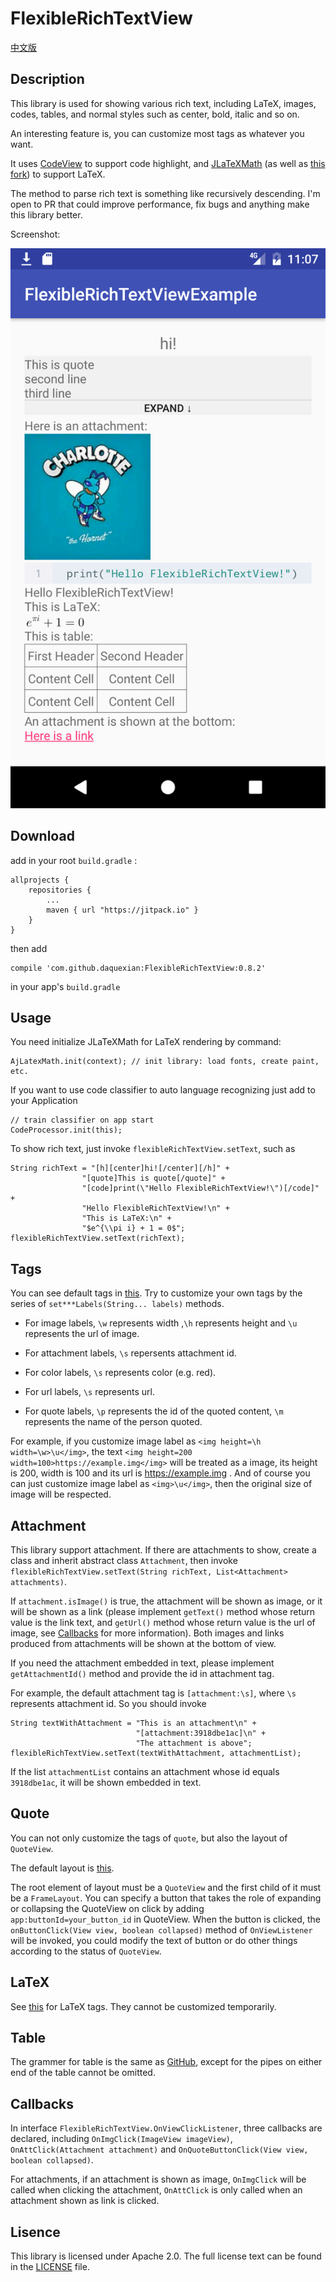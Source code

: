 # FlexibleRichTextView

[中文版](README.zh-cn.md)

## Description
This library is used for showing various rich text, including LaTeX, images, codes, tables, and normal styles such as center, bold, italic and so on.

An interesting feature is, you can customize most tags as whatever you want.

It uses [CodeView](https://github.com/Softwee/codeview-android) to support code highlight, and [JLaTeXMath](https://github.com/mksmbrtsh/jlatexmath-android) (as well as [this fork](https://github.com/sixgodIT/JLaTexMath-andriod)) to support LaTeX.

The method to parse rich text is something like recursively descending. I'm open to PR that could improve performance, fix bugs and anything make this library better.

Screenshot:

![Screenshot](screencap.png)

## Download

add in your root `build.gradle` :
````
allprojects {
    repositories {
        ...
        maven { url "https://jitpack.io" }
    }
}
````


then add
````
compile 'com.github.daquexian:FlexibleRichTextView:0.8.2'
````
in your app's `build.gradle`

## Usage

You need initialize JLaTeXMath for LaTeX rendering by command:
```
AjLatexMath.init(context); // init library: load fonts, create paint, etc.
```

If you want to use code classifier to auto language recognizing just add to your Application
```
// train classifier on app start
CodeProcessor.init(this);
```

To show rich text, just invoke `flexibleRichTextView.setText`, such as
```
String richText = "[h][center]hi![/center][/h]" +
                "[quote]This is quote[/quote]" +
                "[code]print(\"Hello FlexibleRichTextView!\")[/code]" +
                "Hello FlexibleRichTextView!\n" +
                "This is LaTeX:\n" +
                "$e^{\\pi i} + 1 = 0$";
flexibleRichTextView.setText(richText);
```

## Tags

You can see default tags in [this](https://github.com/daquexian/FlexibleRichTextView/blob/master/library/src/main/java/com/daquexian/flexiblerichtextview/Tokenizer.java#L711). Try to customize your own tags by the series of  `set***Labels(String... labels)` methods.

* For image labels, `\w` represents width ,`\h` represents height and `\u` represents the url of image.

* For attachment labels, `\s` repersents attachment id.

* For color labels, `\s` represents color (e.g. red).

* For url labels, `\s` represents url.

* For quote labels, `\p` represents the id of the quoted content, `\m` represents the name of the person quoted.

For example, if you customize image label as `<img height=\h width=\w>\u</img>`, the text `<img height=200 width=100>https://example.img</img>` will be treated as a image, its height is 200, width is 100 and its url is https://example.img . And of course you can just customize image label as `<img>\u</img>`, then the original size of image will be respected.

## Attachment

This library support attachment. If there are attachments to show, create a class and inherit abstract class `Attachment`, then invoke `flexibleRichTextView.setText(String richText, List<Attachment> attachments)`.


If `attachment.isImage()` is true, the attachment will be shown as image, or it will be shown as a link (please implement `getText()` method whose return value is the link text, and `getUrl()` method whose return value is the url of image, see [Callbacks](#callbacks) for more information). Both images and links produced from attachments will be shown at the bottom of view.

If you need the attachment embedded in text, please implement `getAttachmentId()` method and provide the id in attachment tag.

For example, the default attachment tag is `[attachment:\s]`, where `\s` represents attachment id. So you should invoke
```
String textWithAttachment = "This is an attachment\n" +
                            "[attachment:3918dbe1ac]\n" +
                            "The attachment is above";
flexibleRichTextView.setText(textWithAttachment, attachmentList);
```

If the list `attachmentList` contains an attachment whose id equals `3918dbe1ac`, it will be shown embedded in text.

## Quote

You can not only customize the tags of `quote`, but also the layout of `QuoteView`.

The default layout is [this](https://github.com/daquexian/FlexibleRichTextView/blob/master/library/src/main/res/layout/default_quote_view.xml).

The root element of layout must be a `QuoteView` and the first child of it must be a `FrameLayout`. You can specify a button that takes the role of expanding or collapsing the QuoteView on click by adding `app:buttonId=your_button_id` in QuoteView. When the button is clicked, the `onButtonClick(View view, boolean collapsed)` method of `OnViewListener` will be invoked, you could modify the text of button or do other things according to the status of `QuoteView`.

## LaTeX
See [this](https://github.com/daquexian/FlexibleRichTextView/blob/master/library/src/main/java/com/daquexian/flexiblerichtextview/Tokenizer.java#L339) for LaTeX tags. They cannot be customized temporarily.

## Table
The grammer for table is the same as [GitHub](https://help.github.com/articles/organizing-information-with-tables/), except for the pipes on either end of the table cannot be omitted.

## Callbacks
In interface `FlexibleRichTextView.OnViewClickListener`, three callbacks are declared, including `OnImgClick(ImageView imageView)`, `OnAttClick(Attachment attachment)` and `OnQuoteButtonClick(View view, boolean collapsed)`.

For attachments, if an attachment is shown as image, `OnImgClick` will be called when clicking the attachment, `OnAttClick` is only called when an attachment shown as link is clicked.

## Lisence
This library is licensed under Apache 2.0. The full license text can be found in the [LICENSE](https://github.com/daquexian/FlexibleRichTextView/blob/master/LICENSE) file.
